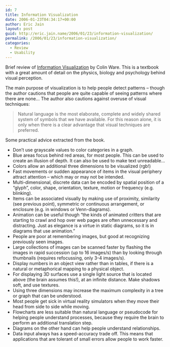 ```yaml
---
id: 7
title: Information Visualization
date: 2006-01-23T04:34:17+00:00
author: Eric Jain
layout: post
guid: http://eric.jain.name/2006/01/23/information-visualization/
permalink: /2006/01/23/information-visualization/
categories:
  - Review
  - Usability
---
```

Brief review of [Information Visualization](http://www.amazon.com/gp/product/1558608192) by Colin Ware. This is a textbook with a great amount of detail on the physics, biology and psychology behind visual perception.

<!--more--> The main purpose of visualization is to help people detect patterns – though the author cautions that people are quite capable of seeing patterns where there are none&#8230; The author also cautions against overuse of visual techniques:

> Natural language is the most elaborate, complete and widely shared system of symbols that we have available. For this reason alone, it is only when there is a clear advantage that visual techniques are preferred.

Some practical advice extracted from the book.

  * Don&#8217;t use grayscale values to color categories in a graph.
  * Blue areas focus behind red areas, for most people. This can be used to create an illusion of depth. It can also be used to make text unreadable&#8230;
  * Colors allow an additional three dimensions to be visualized (rgb!)
  * Fast movements or sudden appearance of items in the visual periphery attract attention – which may or may not be intended.
  * Multi-dimensional, discrete data can be encoded by spatial position of a &#8220;glyph&#8221;, color, shape, orientation, texture, motion or frequency (e.g. blinking).
  * Items can be associated visually by making use of proximity, similarity (see previous point), symmetric or continuous arrangement, or enclosure (e.g. in windows or Venn-diagrams).
  * Animation can be useful though &#8220;the kinds of animated critters that are starting to crawl and hop over web pages are often unnecessary and distracting. Just as elegance is a virtue in static diagrams, so it is in diagrams that use animation.&#8221;
  * People are poor at remembering images, but good at recognizing previously seen images.
  * Large collections of images can be scanned faster by flashing the images in rapid succession (up to 16 images/s) than by looking through thumbnails (requires refocussing, only 3-4 images/s).
  * Display numbers in an object view rather than in tables, if there is a natural or metaphorical mapping to a physical object.
  * For displaying 3D surfaces use a single light source that is located above (the brain assumes this!), at an infinite distance. Make shadows soft, and use textures.
  * Using three dimensions may increase the maximum complexity in a tree or graph that can be understood.
  * Most people get sick in virtual reality simulators when they move their head from side to side while moving.
  * Flowcharts are less suitable than natural language or pseudocode for helping people understand processes, because they require the brain to perform an additional translation step.
  * Diagrams on the other hand can help people understand relationships.
  * Data input always has a speed-accuracy trade off. This means that applications that are tolerant of small errors allow people to work faster.